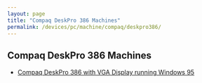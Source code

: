 ```yaml
---
layout: page
title: "Compaq DeskPro 386 Machines"
permalink: /devices/pc/machine/compaq/deskpro386/
---
```


Compaq DeskPro 386 Machines
---

* [Compaq DeskPro 386 with VGA Display running Windows 95](vga/4096kb/)
